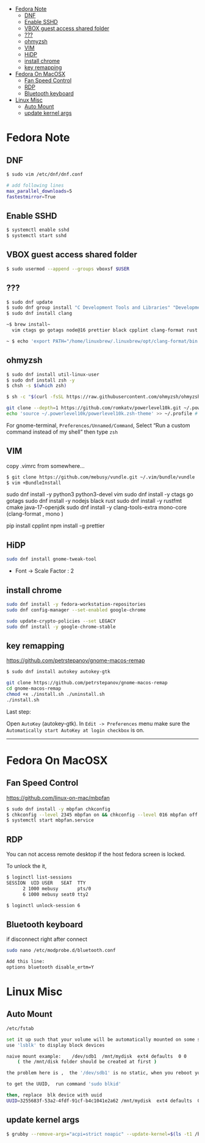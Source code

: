 [](...menustart)

- [Fedora Note](#40857e0ce61cedc7c1f5492555b311de)
    - [DNF](#c7b4cead11512ded46091df0eb6d21b0)
    - [Enable SSHD](#77b0f74f5eab657f8ce828634fd95700)
    - [VBOX guest access shared folder](#77518441c72db08577755590d031dc34)
    - [???](#0d1b08c34858921bc7c662b228acb7ba)
    - [ohmyzsh](#c800ccea31a78e9f16fa08fb53ea2581)
    - [VIM](#d53cfc4bdeb96eaee47dd710b3c2ed21)
    - [HiDP](#17b647d3c5ef5dcdc74bb1fd86fcb8af)
    - [install chrome](#d831661e45cf9f0f54645a3d01320f4a)
    - [key remapping](#630e5253279d402cfcb2b8294cdebaad)
- [Fedora On MacOSX](#27615516bd10296ed37d854f19763fbb)
    - [Fan Speed Control](#826d3a5d3aeba3ebdb5bd3dbba5b1b0c)
    - [RDP](#a66d0b3ece299ba53eafac86750cfb4a)
    - [Bluetooth keyboard](#6e67ece0f502a80f68b0afc07cf35dc2)
- [Linux Misc](#3f78f52517c554a490a5ca4eb80ec3e6)
    - [Auto Mount](#ca728e5c99926d124661d3a8eab19ca4)
    - [update kernel args](#4c8412aa37c9af30b09596ffd5455c36)

[](...menuend)


<h2 id="40857e0ce61cedc7c1f5492555b311de"></h2>

# Fedora Note

<h2 id="c7b4cead11512ded46091df0eb6d21b0"></h2>

## DNF

```bash
$ sudo vim /etc/dnf/dnf.conf

# add following lines
max_parallel_downloads=5
fastestmirror=True
```


<h2 id="77b0f74f5eab657f8ce828634fd95700"></h2>

## Enable SSHD

```bash
$ systemctl enable sshd
$ systemctl start sshd
```

<h2 id="77518441c72db08577755590d031dc34"></h2>

## VBOX guest access shared folder

```bash
$ sudo usermod --append --groups vboxsf $USER
```



<h2 id="0d1b08c34858921bc7c662b228acb7ba"></h2>

## ???

```bash
$ sudo dnf update
$ sudo dnf group install "C Development Tools and Libraries" "Development Tools"
$ sudo dnf install clang
```

```bash
~$ brew install~
  vim ctags go gotags node@16 prettier black cpplint clang-format rust rustfmt cmake openjdk@17 mono

~ $ echo 'export PATH="/home/linuxbrew/.linuxbrew/opt/clang-format/bin:$PATH"' >>  ~/.profile
```

<h2 id="c800ccea31a78e9f16fa08fb53ea2581"></h2>

## ohmyzsh

```bash
$ sudo dnf install util-linux-user
$ sudo dnf install zsh -y
$ chsh -s $(which zsh)

$ sh -c "$(curl -fsSL https://raw.githubusercontent.com/ohmyzsh/ohmyzsh/master/tools/install.sh)"

git clone --depth=1 https://github.com/romkatv/powerlevel10k.git ~/.powerlevel10k
echo 'source ~/.powerlevel10k/powerlevel10k.zsh-theme' >> ~/.profile # ~/.zshrc
```

For gnome-terminal, `Preferences/Unnamed/Command`, Select “Run a custom command instead of my shell” then type `zsh`

<h2 id="d53cfc4bdeb96eaee47dd710b3c2ed21"></h2>

## VIM

copy .vimrc from somewhere...

```bash
$ git clone https://github.com/mebusy/vundle.git ~/.vim/bundle/vundle
$ vim +BundleInstall
```

sudo dnf install -y python3 python3-devel vim
sudo dnf install -y ctags go gotags
sudo dnf install -y nodejs black rust
sudo dnf install -y rustfmt cmake java-17-openjdk
sudo dnf install -y clang-tools-extra mono-core
(clang-format , mono )

pip install cpplint
npm install -g prettier


<h2 id="17b647d3c5ef5dcdc74bb1fd86fcb8af"></h2>

## HiDP

```bash
sudo dnf install gnome-tweak-tool
```

- Font -> Scale Factor : 2


<h2 id="d831661e45cf9f0f54645a3d01320f4a"></h2>

## install chrome

```bash
sudo dnf install -y fedora-workstation-repositories
sudo dnf config-manager --set-enabled google-chrome

sudo update-crypto-policies --set LEGACY
sudo dnf install -y google-chrome-stable
```

<h2 id="630e5253279d402cfcb2b8294cdebaad"></h2>

## key remapping

https://github.com/petrstepanov/gnome-macos-remap

```bash
$ sudo dnf install autokey autokey-gtk
```

```bash
git clone https://github.com/petrstepanov/gnome-macos-remap
cd gnome-macos-remap
chmod +x ./install.sh ./uninstall.sh
./install.sh
```

Last step:

Open `AutoKey` (autokey-gtk). In `Edit -> Preferences` menu make sure the `Automatically start AutoKey at login checkbox` is on.


---

<h2 id="27615516bd10296ed37d854f19763fbb"></h2>

# Fedora On MacOSX

<h2 id="826d3a5d3aeba3ebdb5bd3dbba5b1b0c"></h2>

## Fan Speed Control

https://github.com/linux-on-mac/mbpfan

```bash
$ sudo dnf install -y mbpfan chkconfig
$ chkconfig --level 2345 mbpfan on && chkconfig --level 016 mbpfan off
$ systemctl start mbpfan.service
```


<h2 id="a66d0b3ece299ba53eafac86750cfb4a"></h2>

## RDP

You can not access remote desktop if the host fedora screen is locked.

To unlock the it,

```bash
$ loginctl list-sessions
SESSION  UID USER   SEAT  TTY  
      2 1000 mebusy       pts/0
      6 1000 mebusy seat0 tty2
```


```bash
$ loginctl unlock-session 6
```

<h2 id="6e67ece0f502a80f68b0afc07cf35dc2"></h2>

## Bluetooth keyboard

if disconnect right after connect

```bash
sudo nano /etc/modprobe.d/bluetooth.conf

Add this line:
options bluetooth disable_ertm=Y
```


<h2 id="3f78f52517c554a490a5ca4eb80ec3e6"></h2>

# Linux Misc


<h2 id="ca728e5c99926d124661d3a8eab19ca4"></h2>

## Auto Mount

```bash
/etc/fstab

set it up such that your volume will be automatically mounted on some server distribution
use 'lsblk' to display block devices

naive mount example:    /dev/sdb1  /mnt/mydisk  ext4 defaults  0 0
    ( the /mnt/disk folder should be created at first )

the problem here is ,  the '/dev/sdb1' is no static, when you reboot your system, it may change. well, that is where the UUID comes to play.

to get the UUID,  run command 'sudo blkid'

then, replace  blk device with uuid
UUID=3255683f-53a2-4fdf-91cf-b4c1041e2a62 /mnt/mydisk  ext4 defaults  0 0
```

<h2 id="4c8412aa37c9af30b09596ffd5455c36"></h2>

## update kernel args

```bash
$ grubby --remove-args="acpi=strict noapic" --update-kernel=$(ls -t1 /boot/vmlinuz-*.x86_64 | head -1)
```


